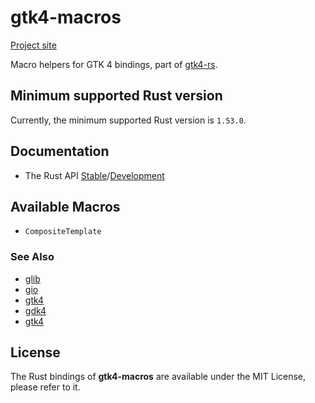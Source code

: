 # gtk4-macros

[Project site](https://gtk-rs.org/)

Macro helpers for GTK 4 bindings, part of [gtk4-rs](https://github.com/gtk-rs/gtk4-rs/).

## Minimum supported Rust version

Currently, the minimum supported Rust version is `1.53.0`.

## Documentation

- The Rust API [Stable](https://gtk-rs.org/gtk4-rs/stable/latest/docs/gtk4_macros)/[Development](https://gtk-rs.org/gtk4-rs/git/docs/gtk4_macros/)

## Available Macros

- `CompositeTemplate`

### See Also

- [glib](https://crates.io/crates/glib)
- [gio](https://crates.io/crates/gio)
- [gtk4](https://crates.io/crates/gdk4)
- [gdk4](https://crates.io/crates/gdk4)
- [gtk4](https://crates.io/crates/gtk4)

## License

The Rust bindings of __gtk4-macros__ are available under the MIT License, please refer to it.
